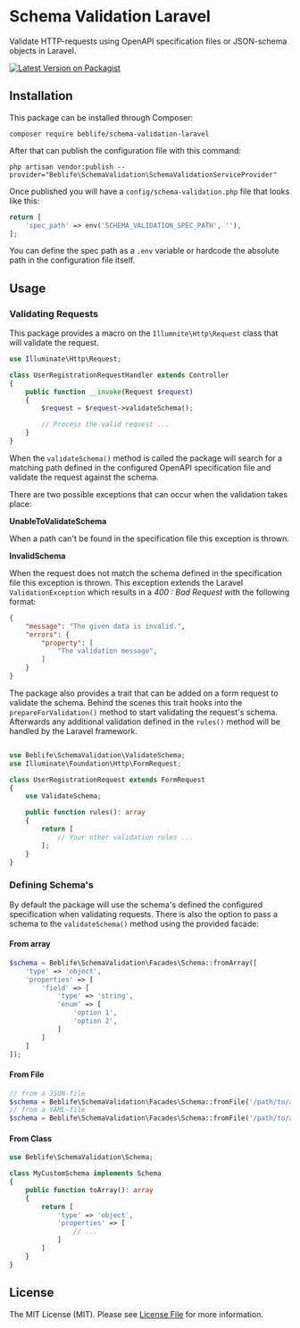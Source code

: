 # Schema Validation Laravel

Validate HTTP-requests using OpenAPI specification files or JSON-schema objects in Laravel.

[![Latest Version on Packagist](https://img.shields.io/packagist/vpre/beblife/schema-validation-laravel.svg?style=flat-square)](https://packagist.org/packages/beblife/schema-validation-laravel)

## Installation

This package can be installed through Composer:
```
composer require beblife/schema-validation-laravel
```

After that can publish the configuration file with this command:
```
php artisan vendor:publish --provider="Beblife\SchemaValidation\SchemaValidationServiceProvider"
```

Once published you will have a `config/schema-validation.php` file that looks like this:

```php
return [
    'spec_path' => env('SCHEMA_VALIDATION_SPEC_PATH', ''),
];
```

You can define the spec path as a `.env` variable or hardcode the absolute path in the configuration file itself.

## Usage

### Validating Requests
This package provides a macro on the `Illumnite\Http\Request` class that will validate the request.

```php
use Illuminate\Http\Request;

class UserRegistrationRequestHandler extends Controller
{
    public function __invoke(Request $request)
    {
        $request = $request->validateSchema();

        // Process the valid request ...
    }
}
```

When the `validateSchema()` method is called the package will search for a matching path defined in the configured OpenAPI specification file and validate the request against the schema.

There are two possible exceptions that can occur when the validation takes place:

**UnableToValidateSchema**

When a path can't be found in the specification file this exception is thrown.

**InvalidSchema**

When the request does not match the schema defined in the specification file this exception is thrown.
This exception extends the Laravel `ValidationException` which results in a *400 : Bad Request* with the following format:

```json
{
    "message": "The given data is invalid.",
    "errors": {
        "property": [
            "The validation message",
        ]
    }
}
```

The package also provides a trait that can be added on a form request to validate the schema. Behind the scenes this trait hooks into the `prepareForValidation()` method to start validating the request's schema. Afterwards any additional validation defined in the `rules()` method will be handled by the Laravel framework.

```php

use Beblife\SchemaValidation\ValidateSchema;
use Illuminate\Foundation\Http\FormRequest;

class UserRegistrationRequest extends FormRequest
{
    use ValidateSchema;

    public function rules(): array
    {
        return [
            // Your other validation rules ...
        ];
    }
}
```

### Defining Schema's

By default the package will use the schema's defined the configured specification when validating requests.
There is also the option to pass a schema to the `validateSchema()` method using the provided facade:

#### From array
```php
$schema = Beblife\SchemaValidation\Facades\Schema::fromArray([
    'type' => 'object',
    'properties' => [
        'field' => [
            'type' => 'string',
            'enum' => [
                'option 1',
                'option 2',
            ]
        ]
    ]
]);
```
#### From File
```php
// from a JSON-file
$schema = Beblife\SchemaValidation\Facades\Schema::fromFile('/path/to/a/schema/file.json'));
// from a YAML-file
$schema = Beblife\SchemaValidation\Facades\Schema::fromFile('/path/to/a/schema/file.yaml'));
```
#### From Class
```php
use Beblife\SchemaValidation\Schema;

class MyCustomSchema implements Schema
{
    public function toArray(): array
    {
        return [
            'type' => 'object',
            'properties' => [
                // ...
            ]
        ]
    }
}
```

## License

The MIT License (MIT). Please see [License File](LICENSE.md) for more information.
